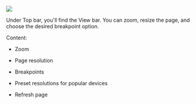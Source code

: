 ![](https://uploads.quarkly.io/landing/docs-interface-context-menu.png)

Under Top bar, you'll find the View bar. You can zoom, resize the page, and choose the desired breakpoint option.

Content:

*   Zoom
    
*   Page resolution
    
*   Breakpoints
    
*   Preset resolutions for popular devices
    
*   Refresh page